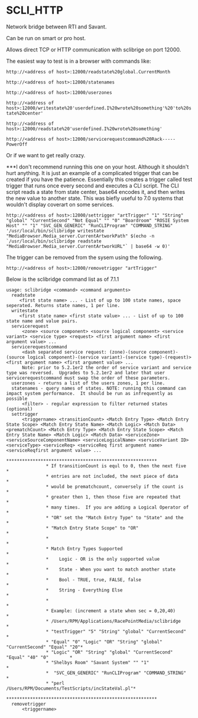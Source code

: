 # SCLI_HTTP
Network bridge between RTI and Savant.

Can be run on smart or pro host.

Allows direct TCP or HTTP communication with sclibrige on port 12000.

The easiest way to test is in a browser with commands like:

```http://<address of host>:12000/readstate%20global.CurrentMonth```

```http://<address of host>:12000/statenames```

```http://<address of host>:12000/userzones```

```http://<address of host>:12000/writestate%20'userdefined.I%20wrote%20something'%20'to%20state%20center'```

```http://<address of host>:12000/readstate%20'userdefined.I%20wrote%20something'```

```http://<address of host>:12000/servicerequestcommand%20Rack-----PowerOff```

Or if we want to get really crazy.

***I don't recommend running this one on your host. Although it shouldn't hurt anything. It is just an example of a complicated trigger that can be created if you have the patience.
Essentially this creates a trigger called test trigger that runs once every second and executes a CLI script.
The CLI script reads a state from state center, base64 encodes it, and then writes the new value to another state.
This was biefly useful to 7.0 systems that wouldn't display coverart on some services.
```
http://<address of host>:12000/settrigger "artTrigger" "1" "String" "global" "CurrentSecond" "Not Equal" "" "0" "Boardroom" "ROSIE System Host" "" "1" "SVC_GEN_GENERIC" "RunCLIProgram" "COMMAND_STRING" '/usr/local/bin/sclibridge writestate "MediaBrowser.Media_server.CurrentArtworkPath" $(echo -n `/usr/local/bin/sclibridge readstate "MediaBrowser.Media_server.CurrentArtworkURL"` | base64 -w 0)'
```
The trigger can be removed from the sysem using the following.

```http://<address of host>:12000/removetrigger "artTrigger"```

Below is the sclibridge command list as of 7.1.1

```
usage: sclibridge <command> <command arguments>
  readstate 
     <first state name> ... - List of up to 100 state names, space seperated. Returns state names, 1 per line.
  writestate 
     <first state name> <first state value> ... - List of up to 100 state name and value pairs.
  servicerequest 
      <zone> <source component> <source logical component> <service variant> <service type> <request> <first argument name> <first argument value> ...
  servicerequestcommand 
      <dash separated service request: (zone)-(source component)-(source logical component)-(service variant)-(service type)-(request)> <first argument name> <first argument value> ...
      Note: prior to 5.2.1er2 the order of service variant and service type was reversed.  Upgrades to 5.2.1er2 and later that user servicerequestcommand must swap the order of these parameters.
  userzones - returns a list of the users zones, 1 per line.
  statenames - query names of states. NOTE: running this command can impact system performance.  It should be run as infrequently as possible
      <filter> - regular expression to filter returned states (optional)
  settrigger 
      <triggername> <transitionCount> <Match Entry Type> <Match Entry State Scope> <Match Entry State Name> <Match Logic> <Match Data> <prematchCount> <Match Entry Type> <Match Entry State Scope> <Match Entry State Name> <Match Logic> <Match Data> <serviceZone> <serviceSourceComponentName> <serviceLogicalName> <serviceVariant ID> <serviceType> <serviceReq> <serviceReq first argument name> <serviceReqfirst argument value> ...
               ********************************************************* 
               * If transitionCount is equl to 0, then the next five   * 
               * entries are not included, the next piece of data      * 
               * would be prematchcount, conversely if the count is    * 
               * greater then 1, then those five are repeated that     * 
               * many times.  If you are adding a Logical Operator of  * 
               * "OR" set the "Match Entry Type" to "State" and the    * 
               * "Match Entry State Scope" to "OR"                     * 
               *                                                       * 
               * Match Entry Types Supported                           * 
               *    Logic - OR is the only supported value             * 
               *    State - When you want to match another state       * 
               *    Bool - TRUE, true, FALSE, false                    * 
               *    String - Everything Else                           * 
               *                                                       * 
               * Example: (increment a state when sec = 0,20,40)       * 
               * /Users/RPM/Applications/RacePointMedia/sclibridge     * 
               * "testTrigger" "5" "String" "global" "CurrentSecond"   * 
               * "Equal" "0" "Logic" "OR" "String" "global" "CurrentSecond" "Equal" "20"* 
               * "Logic" "OR" "String" "global" "CurrentSecond" "Equal" "40" "0"        * 
               * "Shelbys Room" "Savant System" "" "1"                 * 
               *  "SVC_GEN_GENERIC" "RunCLIProgram" "COMMAND_STRING"   * 
               * "perl /Users/RPM/Documents/TestScripts/incStateVal.pl"* 
               ********************************************************* 
  removetrigger 
      <triggername> 


```
